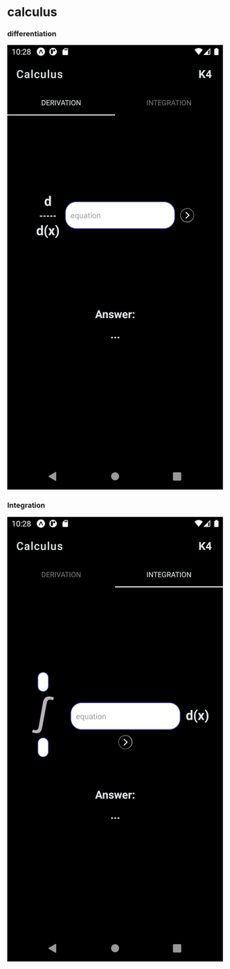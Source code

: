 # calculus
### differentiation
![](https://github.com/kunal838/calculus/blob/main/2.png)
### Integration
![](https://github.com/kunal838/calculus/blob/main/1.png)
